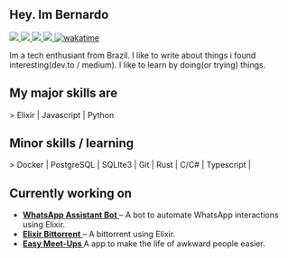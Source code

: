  ## Hey. Im Bernardo
 <div align="left">
  <a href="https://www.linkedin.com/in/lucas-bernardo-12736428a/">
    <img src="https://img.shields.io/badge/Linkedin-Lucas%20Bernardo-0e76a8" />
   </a>
     <a href="https://dev.to/starch1">
    <img src="https://img.shields.io/badge/Dev.to-Star%20ch1-0e76a8" />
   </a>
      </a>
     <a href="https://twitter.com/Star_ch1">
    <img src="https://img.shields.io/badge/Twitter-Star%20_ch1-0e76a8" />
   </a>
  <a href="https://allmylinks.com/brnrd-dev">
    <img src="https://img.shields.io/badge/AllMyLinks-Lucas%20Bernardo-0e76a8" />
  <a href="https://wakatime.com/@0afa7e7c-b60b-46e1-9d18-f8b76233aa78">
    <img 
      src="https://wakatime.com/badge/user/0afa7e7c-b60b-46e1-9d18-f8b76233aa78.svg" 
      alt="wakatime" 
      />
  </a>
</div>

Im a tech enthusiant from Brazil.
I like to write about things i found interesting(dev.to / medium). 
I like to learn by doing(or trying) things. 


###

<h2 align="left">My major skills are</h2>
> Elixir | Javascript | Python 

<h2 align="left">Minor skills / learning</h2>
> Docker |
PostgreSQL |
SQLIte3 |
Git |
Rust |
C/C# |
Typescript |

<h2 align="left">Currently working on</h2>

<div align="left">
  <ul>
    <li>
      <a href="https://github.com/starch0/whatsapp-assistent">
        <strong>WhatsApp Assistant Bot</strong>
      </a> – A bot to automate WhatsApp interactions using Elixir.
    </li>
    <li>
      <a href="https://github.com/starch0/elixir_bittorrent">
        <strong>Elixir Bittorrent</strong>
      </a> – A bittorrent using Elixir.
    </li>
   <li>
    <a href="https://github.com/easy-meetups">
     <strong> Easy Meet-Ups </strong>
    </a>
    A app to make the life of awkward people easier.
   </li>
  </ul>
</div>
